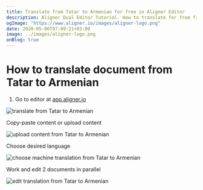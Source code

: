 ```yaml
---
title: Translate from Tatar to Armenian for free in Aligner Editor
description: Aligner Dual Editor Tutorial. How to translate for free from Tatar to Armenian. Aligner is multilingual document management platform. 
ogImage: "https://www.aligner.io/images/aligner-logo.png"
date: 2020-05-06T07:09:21+03:00
image: ../images/aligner-logo.png
onBlog: true
---
```


# How to translate document from Tatar to Armenian

1. Go to editor at [app.aligner.io](https://app.aligner.io "Aligner App web page")

![translate from Tatar to Armenian](../aligner-blank-editor.png "translate from Tatar to Armenian")

Copy-paste content or upload content

![upload content from Tatar to Armenian](../aligner-uploaded-document.png "upload content from Tatar to Armenian")

Choose desired language

![choose machine translation from Tatar to Armenian](../aligner-language-dropdown.png "choose machine translation from Tatar to Armenian")

Work and edit 2 documents in parallel

![edit translation from Tatar to Armenian](../aligner-double-sitded-editor.png "edit translation from Tatar to Armenian")

